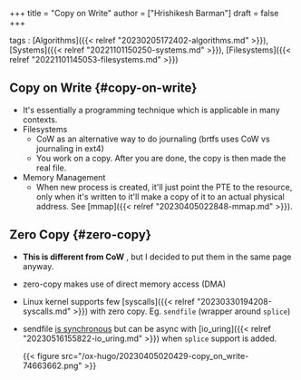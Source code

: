 +++
title = "Copy on Write"
author = ["Hrishikesh Barman"]
draft = false
+++

tags
: [Algorithms]({{< relref "20230205172402-algorithms.md" >}}), [Systems]({{< relref "20221101150250-systems.md" >}}), [Filesystems]({{< relref "20221101145053-filesystems.md" >}})


## Copy on Write {#copy-on-write}

-   It's essentially a programming technique which is applicable in many contexts.
-   Filesystems
    -   CoW as an alternative way to do journaling (brtfs uses CoW vs journaling in ext4)
    -   You work on a copy. After you are done, the copy is then made the real file.
-   Memory Management
    -   When new process is created, it'll just point the PTE to the resource, only when it's written to it'll make a copy of it to an actual physical address. See [mmap]({{< relref "20230405022848-mmap.md" >}}).


## Zero Copy {#zero-copy}

-   **This is different from CoW** , but I decided to put them in the same page anyway.
-   zero-copy makes use of direct memory access (DMA)
-   Linux kernel supports few [syscalls]({{< relref "20230330194208-syscalls.md" >}}) with zero copy. Eg. `sendfile` (wrapper around `splice`)
-   sendfile [is synchronous](https://lwn.net/Articles/810482/) but can be async with [io_uring]({{< relref "20230516155822-io_uring.md" >}}) when `splice` support is added.

    {{< figure src="/ox-hugo/20230405020429-copy_on_write-74663662.png" >}}
